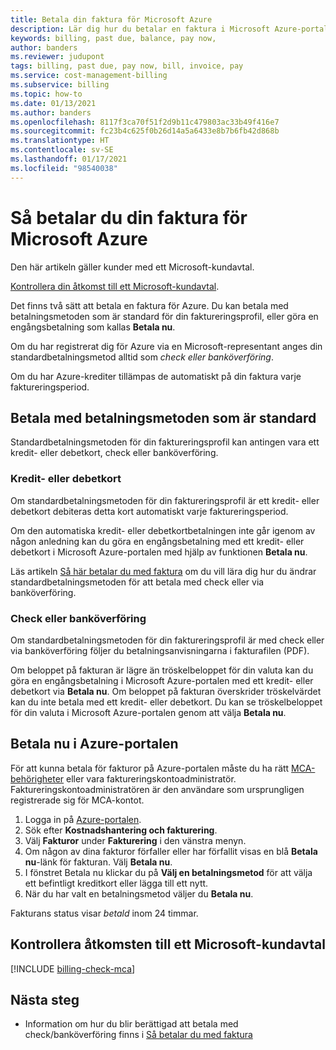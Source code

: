 ```yaml
---
title: Betala din faktura för Microsoft Azure
description: Lär dig hur du betalar en faktura i Microsoft Azure-portalen. Du måste vara ägare, deltagare eller fakturaansvarig för faktureringsprofilen för att betala i portalen.
keywords: billing, past due, balance, pay now,
author: banders
ms.reviewer: judupont
tags: billing, past due, pay now, bill, invoice, pay
ms.service: cost-management-billing
ms.subservice: billing
ms.topic: how-to
ms.date: 01/13/2021
ms.author: banders
ms.openlocfilehash: 8117f3ca70f51f2d9b11c479803ac33b49f416e7
ms.sourcegitcommit: fc23b4c625f0b26d14a5a6433e8b7b6fb42d868b
ms.translationtype: HT
ms.contentlocale: sv-SE
ms.lasthandoff: 01/17/2021
ms.locfileid: "98540038"
---
```

# <a name="how-to-pay-your-bill-for-microsoft-azure"></a>Så betalar du din faktura för Microsoft Azure

Den här artikeln gäller kunder med ett Microsoft-kundavtal.

[Kontrollera din åtkomst till ett Microsoft-kundavtal](#check-access-to-a-microsoft-customer-agreement).

Det finns två sätt att betala en faktura för Azure. Du kan betala med betalningsmetoden som är standard för din faktureringsprofil, eller göra en engångsbetalning som kallas **Betala nu**.

Om du har registrerat dig för Azure via en Microsoft-representant anges din standardbetalningsmetod alltid som *check eller banköverföring*.

Om du har Azure-krediter tillämpas de automatiskt på din faktura varje faktureringsperiod.

## <a name="pay-by-default-payment-method"></a>Betala med betalningsmetoden som är standard

Standardbetalningsmetoden för din faktureringsprofil kan antingen vara ett kredit- eller debetkort, check eller banköverföring.

### <a name="credit-or-debit-card"></a>Kredit- eller debetkort

Om standardbetalningsmetoden för din faktureringsprofil är ett kredit- eller debetkort debiteras detta kort automatiskt varje faktureringsperiod.

Om den automatiska kredit- eller debetkortbetalningen inte går igenom av någon anledning kan du göra en engångsbetalning med ett kredit- eller debetkort i Microsoft Azure-portalen med hjälp av funktionen **Betala nu**.

Läs artikeln [Så här betalar du med faktura](../manage/pay-by-invoice.md) om du vill lära dig hur du ändrar standardbetalningsmetoden för att betala med check eller via banköverföring.

### <a name="check-or-wire-transfer"></a>Check eller banköverföring

Om standardbetalningsmetoden för din faktureringsprofil är med check eller via banköverföring följer du betalningsanvisningarna i fakturafilen (PDF).

Om beloppet på fakturan är lägre än tröskelbeloppet för din valuta kan du göra en engångsbetalning i Microsoft Azure-portalen med ett kredit- eller debetkort via **Betala nu**. Om beloppet på fakturan överskrider tröskelvärdet kan du inte betala med ett kredit- eller debetkort. Du kan se tröskelbeloppet för din valuta i Microsoft Azure-portalen genom att välja **Betala nu**.

## <a name="pay-now-in-the-azure-portal"></a>Betala nu i Azure-portalen

För att kunna betala för fakturor på Azure-portalen måste du ha rätt [MCA-behörigheter](../manage/understand-mca-roles.md) eller vara faktureringskontoadministratör. Faktureringskontoadministratören är den användare som ursprungligen registrerade sig för MCA-kontot.

1. Logga in på [Azure-portalen](https://portal.azure.com).
1. Sök efter **Kostnadshantering och fakturering**.
1. Välj **Fakturor** under **Fakturering** i den vänstra menyn.
1. Om någon av dina fakturor förfaller eller har förfallit visas en blå **Betala nu**-länk för fakturan. Välj **Betala nu**.
1. I fönstret Betala nu klickar du på **Välj en betalningsmetod** för att välja ett befintligt kreditkort eller lägga till ett nytt.
1. När du har valt en betalningsmetod väljer du **Betala nu**.

Fakturans status visar *betald* inom 24 timmar.

## <a name="check-access-to-a-microsoft-customer-agreement"></a>Kontrollera åtkomsten till ett Microsoft-kundavtal
[!INCLUDE [billing-check-mca](../../../includes/billing-check-mca.md)]

## <a name="next-steps"></a>Nästa steg

- Information om hur du blir berättigad att betala med check/banköverföring finns i [Så betalar du med faktura](../manage/pay-by-invoice.md)